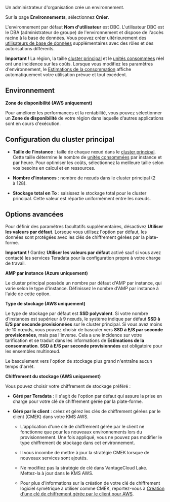 Un administrateur d'organisation crée un environnement.

Sur la page **Environnements**, sélectionnez **Créer**.

L'environnement par défaut **Nom d'utilisateur** est DBC. L'utilisateur DBC est le DBA (administrateur de groupe) de l'environnement et dispose de l'accès racine à la base de données. Vous pouvez créer ultérieurement des [utilisateurs de base de données](wxe1659392685092.md) supplémentaires avec des rôles et des autorisations différents.

**Important !** La région, la taille [cluster principal](isb1696461636881.md) et le [unités consommées](onj1682104977691.md) réel ont une incidence sur les coûts. Lorsque vous modifiez les paramètres d'environnement, le [Estimations de la consommation](aow1703107228725.md) affiche automatiquement votre utilisation prévue et tout excédent.

Environnement
-------------

**Zone de disponibilité (AWS uniquement)**

Pour améliorer les performances et la rentabilité, vous pouvez sélectionner un **Zone de disponibilité** de votre région dans laquelle d'autres applications sont en cours d'exécution.

Configuration du cluster principal
----------------------------------

-   **Taille de l’instance** : taille de chaque nœud dans le [cluster principal](nmr1658424425362.md). Cette taille détermine le nombre de [unités consommées](tdv1682522711429.md) par instance et par heure. Pour optimiser les coûts, sélectionnez la meilleure taille selon vos besoins en calcul et en ressources.

-   **Nombre d'instances** : nombre de nœuds dans le cluster principal (2 à 128).

-   **Stockage total en To** : saisissez le stockage total pour le cluster principal. Cette valeur est répartie uniformément entre les nœuds.

Options avancées
----------------

Pour définir des paramètres facultatifs supplémentaires, désactivez **Utiliser les valeurs par défaut**. Lorsque vous utilisez l'option par défaut, les données sont protégées avec les clés de chiffrement gérées par la plate-forme.

**Important !** Gardez **Utiliser les valeurs par défaut** activé sauf si vous avez contacté les services Teradata pour la configuration propre à votre charge de travail.

**AMP par instance (Azure uniquement)**

Le cluster principal possède un nombre par défaut d'AMP par instance, qui varie selon le type d'instance. Définissez le nombre d'AMP par instance à l'aide de cette option.

**Type de stockage (AWS uniquement)**

Le type de stockage par défaut est **SSD polyvalent**. Si votre nombre d'instances est supérieur à 9 nœuds, le système indique par défaut **SSD à E/S par seconde provisionnées** sur le cluster principal. Si vous avez moins de 10 nœuds, vous pouvez choisir de basculer vers **SSD à E/S par seconde provisionnées**, mais pas l'inverse. Cela a une incidence sur votre tarification et se traduit dans les informations de **Estimations de la consommation**. **SSD à E/S par seconde provisionnées** est obligatoire pour les ensembles multinœud.

Le basculement vers l'option de stockage plus grand n'entraîne aucun temps d'arrêt.

**Chiffrement du stockage (AWS uniquement)**

Vous pouvez choisir votre chiffrement de stockage préféré :

-   **Géré par Teradata** : il s'agit de l'option par défaut qui assure la prise en charge pour votre clé de chiffrement gérée par la plate-forme.

-   **Géré par le client** : créez et gérez les clés de chiffrement gérées par le client (CMEK) dans votre KMS AWS.

    -   L'application d'une clé de chiffrement gérée par le client ne fonctionne que pour les nouveaux environnements lors du provisionnement. Une fois appliqué, vous ne pouvez pas modifier le type chiffrement de stockage dans cet environnement.

    -   Il vous incombe de mettre à jour la stratégie CMEK lorsque de nouveaux services sont ajoutés.

    -   Ne modifiez pas la stratégie de clé dans VantageCloud Lake. Mettez-la à jour dans le KMS AWS.

    -   Pour plus d'informations sur la création de votre clé de chiffrement logiciel symétrique à utiliser comme CMEK, reportez-vous à [Création d'une clé de chiffrement gérée par le client pour AWS](https://docs.teradata.com/access/sources/dita/topic?dita:topicPath=qly1704828971494.dita).

